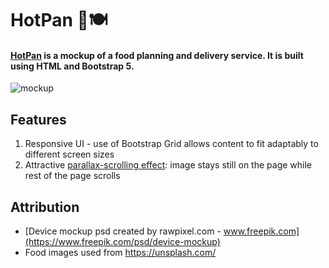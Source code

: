 # HotPan :shallow_pan_of_food::plate_with_cutlery:
#### [HotPan](https://wpinrui.github.io/HotPan/) is a mockup of a food planning and delivery service. It is built using HTML and Bootstrap 5. 

![mockup](https://user-images.githubusercontent.com/77185900/175830023-9febb17d-f7a4-40a5-8b8d-343b3186eb36.jpg)


## Features
1. Responsive UI - use of Bootstrap Grid allows content to fit adaptably to different screen sizes
2. Attractive [parallax-scrolling effect](https://www.w3schools.com/howto/howto_css_parallax.asp): image stays still on the page while rest of the page scrolls

## Attribution
- [Device mockup psd created by rawpixel.com - www.freepik.com](https://www.freepik.com/psd/device-mockup)
- Food images used from https://unsplash.com/
